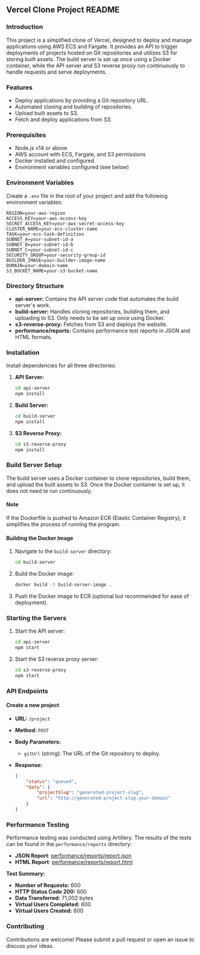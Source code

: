 ## Vercel Clone Project README

### Introduction
This project is a simplified clone of Vercel, designed to deploy and manage applications using AWS ECS and Fargate. It provides an API to trigger deployments of projects hosted on Git repositories and utilizes S3 for storing built assets. The build server is set up once using a Docker container, while the API server and S3 reverse proxy run continuously to handle requests and serve deployments.

### Features
- Deploy applications by providing a Git repository URL.
- Automated cloning and building of repositories.
- Upload built assets to S3.
- Fetch and deploy applications from S3.

### Prerequisites
- Node.js v14 or above
- AWS account with ECS, Fargate, and S3 permissions
- Docker installed and configured
- Environment variables configured (see below)

### Environment Variables
Create a `.env` file in the root of your project and add the following environment variables:

```plaintext
REGION=your-aws-region
ACCESS_KEY=your-aws-access-key
SECRET_ACCESS_KEY=your-aws-secret-access-key
CLUSTER_NAME=your-ecs-cluster-name
TASK=your-ecs-task-definition
SUBNET_A=your-subnet-id-a
SUBNET_B=your-subnet-id-b
SUBNET_C=your-subnet-id-c
SECURITY_GROUP=your-security-group-id
BUILDER_IMAGE=your-builder-image-name
DOMAIN=your-domain-name
S3_BUCKET_NAME=your-s3-bucket-name
```

### Directory Structure

- **api-server:** Contains the API server code that automates the build server's work.
- **build-server:** Handles cloning repositories, building them, and uploading to S3. Only needs to be set up once using Docker.
- **s3-reverse-proxy:** Fetches from S3 and deploys the website.
- **performance/reports:** Contains performance test reports in JSON and HTML formats.

### Installation

Install dependencies for all three directories:

1. **API Server:**
   ```bash
   cd api-server
   npm install
   ```

2. **Build Server:**
   ```bash
   cd build-server
   npm install
   ```

3. **S3 Reverse Proxy:**
   ```bash
   cd s3-reverse-proxy
   npm install
   ```

### Build Server Setup

The build server uses a Docker container to clone repositories, build them, and upload the built assets to S3. Once the Docker container is set up, it does not need to run continuously.

#### Note
If the Dockerfile is pushed to Amazon ECR (Elastic Container Registry), it simplifies the process of running the program.

#### Building the Docker Image

1. Navigate to the `build-server` directory:
   ```bash
   cd build-server
   ```

2. Build the Docker image:
   ```bash
   docker build -t build-server-image .
   ```

3. Push the Docker image to ECR (optional but recommended for ease of deployment).

### Starting the Servers

1. Start the API server:
   ```bash
   cd api-server
   npm start
   ```

2. Start the S3 reverse proxy server:
   ```bash
   cd s3-reverse-proxy
   npm start
   ```

### API Endpoints

#### Create a new project

- **URL:** `/project`
- **Method:** `POST`
- **Body Parameters:**
  - `gitUrl` (string): The URL of the Git repository to deploy.

- **Response:**
  ```json
  {
      "status": "queued",
      "data": {
          "projectSlug": "generated-project-slug",
          "url": "http://generated-project-slug.your-domain"
      }
  }
  ```

### Performance Testing

Performance testing was conducted using Artillery. The results of the tests can be found in the `performance/reports` directory:

- **JSON Report**: [performance/reports/report.json](performance/reports/report.json)
- **HTML Report**: [performance/reports/report.html](performance/reports/report.html)

**Test Summary:**
- **Number of Requests:** 600
- **HTTP Status Code 200:** 600
- **Data Transferred:** 71,002 bytes
- **Virtual Users Completed:** 600
- **Virtual Users Created:** 600

### Contributing
Contributions are welcome! Please submit a pull request or open an issue to discuss your ideas.
